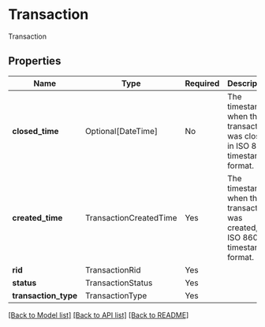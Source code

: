 # Transaction

Transaction

## Properties
| Name | Type | Required | Description |
| ------------ | ------------- | ------------- | ------------- |
**closed_time** | Optional[DateTime] | No | The timestamp when the transaction was closed, in ISO 8601 timestamp format.  |
**created_time** | TransactionCreatedTime | Yes | The timestamp when the transaction was created, in ISO 8601 timestamp format.  |
**rid** | TransactionRid | Yes |  |
**status** | TransactionStatus | Yes |  |
**transaction_type** | TransactionType | Yes |  |


[[Back to Model list]](../../README.md#documentation-for-models) [[Back to API list]](../../README.md#documentation-for-api-endpoints) [[Back to README]](../../README.md)

